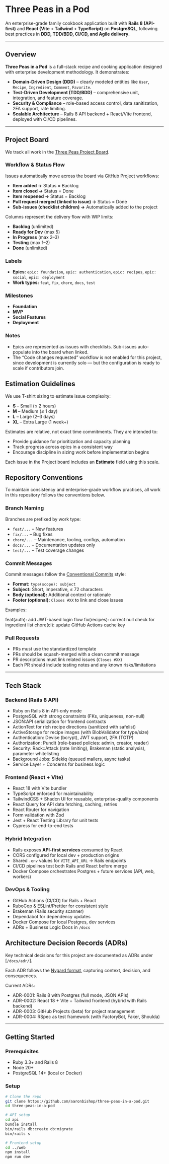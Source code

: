 # Three Peas in a Pod

An enterprise-grade family cookbook application built with **Rails 8 (API-first)** and **React (Vite + Tailwind + TypeScript)** on **PostgreSQL**, following best practices in **DDD, TDD/BDD, CI/CD, and Agile delivery**.

---

## Overview

**Three Peas in a Pod** is a full-stack recipe and cooking application designed with enterprise development methodology. It demonstrates:

- **Domain-Driven Design (DDD)** – clearly modeled entities like `User`, `Recipe`, `Ingredient`, `Comment`, `Favorite`.
- **Test-Driven Development (TDD/BDD)** – comprehensive unit, integration, and feature coverage.
- **Security & Compliance** – role-based access control, data sanitization, 2FA support, rate limiting.
- **Scalable Architecture** – Rails 8 API backend + React/Vite frontend, deployed with CI/CD pipelines.

---

## Project Board

We track all work in the [Three Peas Project Board](https://github.com/users/aaronbishop/projects/3).

### Workflow & Status Flow
Issues automatically move across the board via GitHub Project workflows:

- **Item added →** Status = Backlog  
- **Item closed →** Status = Done  
- **Item reopened →** Status = Backlog  
- **Pull request merged (linked to issue) →** Status = Done  
- **Sub-issues (checklist children) →** Automatically added to the project

Columns represent the delivery flow with WIP limits:
- **Backlog** (unlimited)  
- **Ready for Dev** (max 5)  
- **In Progress** (max 2–3)  
- **Testing** (max 1–2)  
- **Done** (unlimited)  

### Labels
- **Epics:** `epic: foundation`, `epic: authentication`, `epic: recipes`, `epic: social`, `epic: deployment`  
- **Work types:** `feat`, `fix`, `chore`, `docs`, `test`

### Milestones
- **Foundation**  
- **MVP**  
- **Social Features**  
- **Deployment**

### Notes
- Epics are represented as issues with checklists. Sub-issues auto-populate into the board when linked.  
- The “Code changes requested” workflow is not enabled for this project, since development is currently solo — but the configuration is ready to scale if contributors join.

## Estimation Guidelines

We use T-shirt sizing to estimate issue complexity:

- **S** – Small (≤ 2 hours)
- **M** – Medium (≤ 1 day)
- **L** – Large (2–3 days)
- **XL** – Extra Large (1 week+)

Estimates are relative, not exact time commitments. They are intended to:

- Provide guidance for prioritization and capacity planning  
- Track progress across epics in a consistent way  
- Encourage discipline in sizing work before implementation begins  

Each issue in the Project board includes an **Estimate** field using this scale.

## Repository Conventions

To maintain consistency and enterprise-grade workflow practices, all work in this repository follows the conventions below.

### Branch Naming
Branches are prefixed by work type:

- `feat/...` – New features
- `fix/...` – Bug fixes
- `chore/...` – Maintenance, tooling, configs, automation
- `docs/...` – Documentation updates only
- `test/...` – Test coverage changes

### Commit Messages
Commit messages follow the [Conventional Commits](https://www.conventionalcommits.org/) style:

- **Format:** `type(scope): subject`
- **Subject:** Short, imperative, ≤ 72 characters
- **Body (optional):** Additional context or rationale
- **Footer (optional):** `Closes #XX` to link and close issues

Examples:

feat(auth): add JWT-based login flow
fix(recipes): correct null check for ingredient list
chore(ci): update GitHub Actions cache key

### Pull Requests
- PRs must use the standardized template
- PRs should be squash-merged with a clean commit message
- PR descriptions must link related issues (`Closes #XX`)
- Each PR should include testing notes and any known risks/limitations

---

## Tech Stack

### Backend (Rails 8 API)
- Ruby on Rails 8 in API-only mode
- PostgreSQL with strong constraints (FKs, uniqueness, non-null)
- JSON:API serialization for frontend contracts
- ActionText for rich recipe directions (sanitized with safelist)
- ActiveStorage for recipe images (with BlobValidator for type/size)
- Authentication: Devise (bcrypt), JWT support, 2FA (TOTP)
- Authorization: Pundit (role-based policies: admin, creator, reader)
- Security: Rack::Attack (rate limiting), Brakeman (static analysis), parameter whitelisting
- Background Jobs: Sidekiq (queued mailers, async tasks)
- Service Layer + Concerns for business logic

### Frontend (React + Vite)
- React 18 with Vite bundler
- TypeScript enforced for maintainability
- TailwindCSS + Shadcn UI for reusable, enterprise-quality components
- React Query for API data fetching, caching, retries
- React Router for navigation
- Form validation with Zod
- Jest + React Testing Library for unit tests
- Cypress for end-to-end tests

### Hybrid Integration
- Rails exposes **API-first services** consumed by React
- CORS configured for local dev + production origins
- Shared `.env` values for `VITE_API_URL` → Rails endpoints
- CI/CD pipelines test both Rails and React before merge
- Docker Compose orchestrates Postgres + future services (API, web, workers)

### DevOps & Tooling
- GitHub Actions (CI/CD) for Rails + React
- RuboCop & ESLint/Prettier for consistent style
- Brakeman (Rails security scanner)
- Dependabot for dependency updates
- Docker Compose for local Postgres, dev services
- ADRs + Business Logic Docs in `/docs`

## Architecture Decision Records (ADRs)

Key technical decisions for this project are documented as ADRs under [`/docs/adr/`].

Each ADR follows the [Nygard format](https://cognitect.com/blog/2011/11/15/documenting-architecture-decisions), capturing context, decision, and consequences.

Current ADRs:
- ADR-0001: Rails 8 with Postgres (full mode, JSON APIs)
- ADR-0002: React 18 + Vite + Tailwind frontend (hybrid with Rails backend)
- ADR-0003: GitHub Projects (beta) for project management
- ADR-0004: RSpec as test framework (with FactoryBot, Faker, Shoulda)

---

## Getting Started

### Prerequisites
- Ruby 3.3+ and Rails 8
- Node 20+
- PostgreSQL 14+ (local or Docker)

### Setup

```bash
# Clone the repo
git clone https://github.com/aaronbishop/three-peas-in-a-pod.git
cd three-peas-in-a-pod

# API setup
cd api
bundle install
bin/rails db:create db:migrate
bin/rails s

# Frontend setup
cd ../web
npm install
npm run dev
